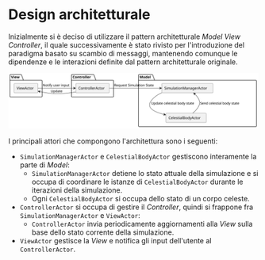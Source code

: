 # Design architetturale
Inizialmente si è deciso di utilizzare il pattern architetturale _Model View Controller_,
il quale successivamente è stato rivisto per l'introduzione del paradigma basato su scambio di messaggi,
mantenendo comunque le dipendenze e le interazioni definite dal pattern architetturale originale.

![Architettura](./images/mvc_actor_architecture.svg)

I principali attori che compongono l'architettura sono i seguenti:
- `SimulationManagerActor` e `CelestialBodyActor` gestiscono interamente la parte di _Model_:
  - `SimulationManagerActor` detiene lo stato attuale della simulazione e si occupa di coordinare le istanze di `CelestialBodyActor` durante le iterazioni della simulazione.
  - Ogni `CelestialBodyActor` si occupa dello stato di un corpo celeste.
- `ControllerActor` si occupa di gestire il _Controller_, quindi si frappone fra `SimulationManagerActor` e `ViewActor`:
  - `ControllerActor` invia periodicamente aggiornamenti alla _View_ sulla base dello stato corrente della simulazione.
- `ViewActor` gestisce la _View_ e notifica gli input dell'utente al `ControllerActor`.
